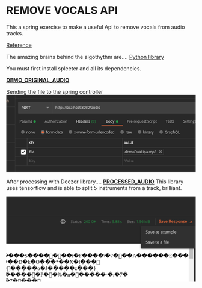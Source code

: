 # REMOVE VOCALS API 
This a spring exercise to make a useful Api to remove vocals from audio tracks.

[Reference](https://medium.com/habilelabs/spleeter-a-tensorflow-based-python-library-f084960c3ed8)

The amazing brains behind the algothythm are....
[Python library](https://github.com/deezer/spleeter)

You must first install spleeter and all its dependencies.

[__DEMO_ORIGINAL_AUDIO__](https://drive.google.com/file/d/1iL1GwkGgFsgMScx68UJj9QXtmYmUh1W4/view?usp=sharing)

Sending the file to the spring controller
![](https://github.com/delalama/removeVocals/blob/master/docu/post%20mp3.png)

After processing with Deezer library....
[__PROCESSED_AUDIO__](https://drive.google.com/file/d/1DoPS-PukTXeZhuQKJhAoVzFlC76utEhm/view?usp=sharing)
This library uses tensorflow and is able to split 5 instruments from a track, brilliant. 

![](https://github.com/delalama/removeVocals/blob/master/docu/save%20to%20file.png)
